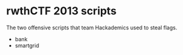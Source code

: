 rwthCTF 2013 scripts
====================

The two offensive scripts that team Hackademics used to steal flags.

* bank
* smartgrid
